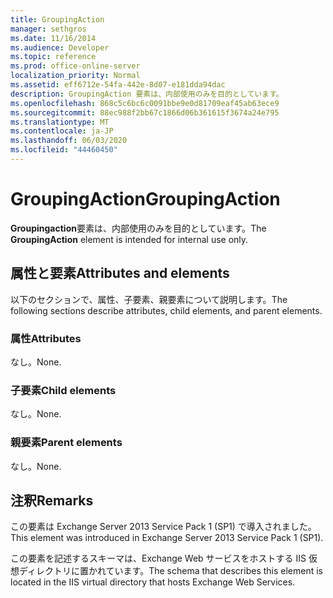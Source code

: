 ```yaml
---
title: GroupingAction
manager: sethgros
ms.date: 11/16/2014
ms.audience: Developer
ms.topic: reference
ms.prod: office-online-server
localization_priority: Normal
ms.assetid: eff6712e-54fa-442e-8d07-e181dda94dac
description: GroupingAction 要素は、内部使用のみを目的としています。
ms.openlocfilehash: 868c5c6bc6c0091bbe9e0d81709eaf45ab63ece9
ms.sourcegitcommit: 88ec988f2bb67c1866d06b361615f3674a24e795
ms.translationtype: MT
ms.contentlocale: ja-JP
ms.lasthandoff: 06/03/2020
ms.locfileid: "44460450"
---
```

# <a name="groupingaction"></a><span data-ttu-id="f522d-103">GroupingAction</span><span class="sxs-lookup"><span data-stu-id="f522d-103">GroupingAction</span></span>

<span data-ttu-id="f522d-104">**Groupingaction**要素は、内部使用のみを目的としています。</span><span class="sxs-lookup"><span data-stu-id="f522d-104">The **GroupingAction** element is intended for internal use only.</span></span> 

## <a name="attributes-and-elements"></a><span data-ttu-id="f522d-105">属性と要素</span><span class="sxs-lookup"><span data-stu-id="f522d-105">Attributes and elements</span></span>

<span data-ttu-id="f522d-106">以下のセクションで、属性、子要素、親要素について説明します。</span><span class="sxs-lookup"><span data-stu-id="f522d-106">The following sections describe attributes, child elements, and parent elements.</span></span>
  
### <a name="attributes"></a><span data-ttu-id="f522d-107">属性</span><span class="sxs-lookup"><span data-stu-id="f522d-107">Attributes</span></span>

<span data-ttu-id="f522d-108">なし。</span><span class="sxs-lookup"><span data-stu-id="f522d-108">None.</span></span>
  
### <a name="child-elements"></a><span data-ttu-id="f522d-109">子要素</span><span class="sxs-lookup"><span data-stu-id="f522d-109">Child elements</span></span>

<span data-ttu-id="f522d-110">なし。</span><span class="sxs-lookup"><span data-stu-id="f522d-110">None.</span></span>
  
### <a name="parent-elements"></a><span data-ttu-id="f522d-111">親要素</span><span class="sxs-lookup"><span data-stu-id="f522d-111">Parent elements</span></span>

<span data-ttu-id="f522d-112">なし。</span><span class="sxs-lookup"><span data-stu-id="f522d-112">None.</span></span>
  
## <a name="remarks"></a><span data-ttu-id="f522d-113">注釈</span><span class="sxs-lookup"><span data-stu-id="f522d-113">Remarks</span></span>

<span data-ttu-id="f522d-114">この要素は Exchange Server 2013 Service Pack 1 (SP1) で導入されました。</span><span class="sxs-lookup"><span data-stu-id="f522d-114">This element was introduced in Exchange Server 2013 Service Pack 1 (SP1).</span></span>
  
<span data-ttu-id="f522d-115">この要素を記述するスキーマは、Exchange Web サービスをホストする IIS 仮想ディレクトリに置かれています。</span><span class="sxs-lookup"><span data-stu-id="f522d-115">The schema that describes this element is located in the IIS virtual directory that hosts Exchange Web Services.</span></span>
  

